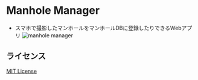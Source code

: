 # Manhole Manager
- スマホで撮影したマンホールをマンホールDBに登録したりできるWebアプリ
![manhole manager](https://github.com/youseegreen/ManholeManager/assets/39123031/30c00980-fbe3-483c-84bf-13fe47b63336)

## ライセンス
[MIT License](https://github.com/youseegreen/ManholeManager/blob/main/LICENSE) 
